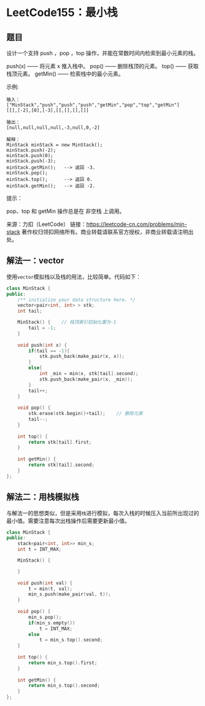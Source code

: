 # LeetCode155：最小栈

## 题目

设计一个支持 push ，pop ，top 操作，并能在常数时间内检索到最小元素的栈。

push(x) —— 将元素 x 推入栈中。
pop() —— 删除栈顶的元素。
top() —— 获取栈顶元素。
getMin() —— 检索栈中的最小元素。


示例:

```
输入：
["MinStack","push","push","push","getMin","pop","top","getMin"]
[[],[-2],[0],[-3],[],[],[],[]]

输出：
[null,null,null,null,-3,null,0,-2]

解释：
MinStack minStack = new MinStack();
minStack.push(-2);
minStack.push(0);
minStack.push(-3);
minStack.getMin();   --> 返回 -3.
minStack.pop();
minStack.top();      --> 返回 0.
minStack.getMin();   --> 返回 -2.
```


提示：

pop、top 和 getMin 操作总是在 非空栈 上调用。

来源：力扣（LeetCode）
链接：https://leetcode-cn.com/problems/min-stack
著作权归领扣网络所有。商业转载请联系官方授权，非商业转载请注明出处。

## 解法一：vector

使用`vector`模拟栈以及栈的用法，比较简单。代码如下：

```c++
class MinStack {
public:
    /** initialize your data structure here. */
    vector<pair<int, int> > stk;
    int tail;

    MinStack() {	// 栈顶索引初始化置为-1
        tail = -1;
    }
    
    void push(int x) {
        if(tail == -1){
            stk.push_back(make_pair(x, x));
        }
        else{
            int _min = min(x, stk[tail].second);
            stk.push_back(make_pair(x, _min));
        }
        tail++;
    }
    
    void pop() {
        stk.erase(stk.begin()+tail);	// 删除元素
        tail--;
    }
    
    int top() {
        return stk[tail].first;
    }
    
    int getMin() {
        return stk[tail].second;
    }
};
```



## 解法二：用栈模拟栈

与解法一的思想类似，但是采用`栈`进行模拟，每次入栈的时候压入当前所出现过的最小值。需要注意每次出栈操作后需要更新最小值。

```c++
class MinStack {
public:
    stack<pair<int, int>> min_s;
    int t = INT_MAX;

    MinStack() {

    }
    
    void push(int val) {
        t = min(t, val);
        min_s.push(make_pair(val, t));
    }
    
    void pop() {
        min_s.pop();
        if(min_s.empty())
            t = INT_MAX;
        else
            t = min_s.top().second;
    }
    
    int top() {
        return min_s.top().first;
    }
    
    int getMin() {
        return min_s.top().second;
    }
};
```

